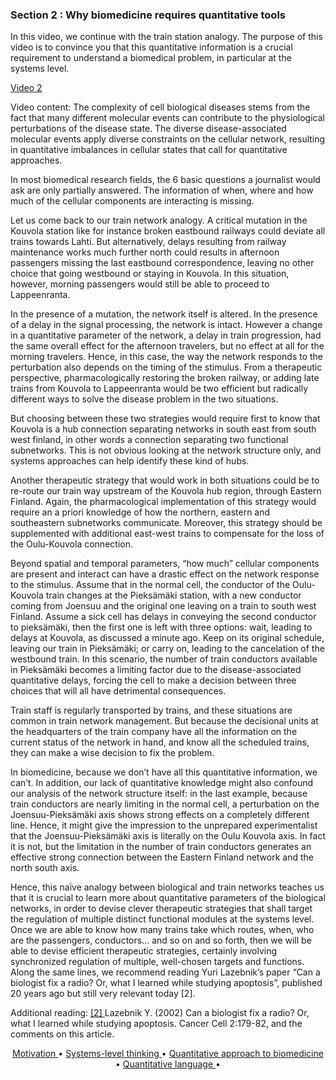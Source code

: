 ### Section 2 : Why biomedicine requires quantitative tools

In this video, we continue with the train station analogy. The purpose of this video is to convince you that this quantitative information is a crucial requirement to understand a biomedical problem, in particular at the systems level.

<a href="https://media.uef.fi/View.aspx?id=65543~5k~cFWwC5GVUo&code=AU~P9rOzGXmVmrIf4e4TNPzJSjff5Q5SYIZtYMgVblFMJdgc5bqnGbdNEDtua&ax=7E~muEKPC6d98vQqp"> Video 2 </a>


Video content:
The complexity of cell biological diseases stems from the fact that many different molecular events can contribute to the physiological perturbations of the disease state. The diverse disease-associated molecular events apply diverse constraints on the cellular network, resulting in quantitative imbalances in cellular states that call for quantitative approaches. 

In most biomedical research fields, the 6 basic questions a journalist would ask are only partially answered.  The information of when, where and how much of the cellular components are interacting is missing.  

Let us come back to our train network analogy. A critical mutation in the Kouvola station like for instance broken eastbound railways could deviate all trains towards Lahti. But alternatively, delays resulting from railway maintenance works much further north could results in afternoon passengers missing the last eastbound correspondence, leaving no other choice that going westbound or staying in Kouvola. In this situation, however, morning passengers would still be able to proceed to Lappeenranta. 

In the presence of a mutation, the network itself is altered. In the presence of a delay in the signal processing, the network is intact. However a change in a quantitative parameter of the network, a delay in train progression, had the same overall effect for the afternoon travelers, but no effect at all for the morning travelers. Hence, in this case, the way the network responds to the perturbation also depends on the timing of the stimulus. From a therapeutic perspective, pharmacologically restoring the broken railway, or adding late trains from Kouvola to Lappeenranta would be two efficient but radically different ways to solve the disease problem in the two situations.

But choosing between these two strategies would require first to know that Kouvola is a hub connection separating networks in south east from south west finland, in other words a connection separating two functional subnetworks. This is not obvious looking at the network structure only, and systems approaches can help identify these kind of hubs. 

Another therapeutic strategy that would work in both situations could be to re-route our train way upstream of the Kouvola hub region, through Eastern Finland. Again, the pharmacological implementation of this strategy would require an a priori knowledge of how the northern, eastern and southeastern subnetworks communicate. Moreover, this strategy should be supplemented with additional east-west trains to compensate for the loss of the Oulu-Kouvola connection. 

Beyond spatial and temporal parameters, “how much” cellular components are present and interact can have a drastic effect on the network response to the stimulus. Assume that in the normal cell, the conductor of the Oulu-Kouvola train changes at the Pieksämäki station, with a new conductor coming from Joensuu and the original one leaving on a train to south west Finland. Assume a sick cell has delays in conveying the second conductor to pieksämäki, then the first one is left with three options: wait, leading to delays at Kouvola, as discussed a minute ago. Keep on its original schedule, leaving our train in Pieksämäki; or carry on, leading to the cancelation of the westbound train. In this scenario, the number of train conductors available in Pieksämäki becomes a limiting factor due to the disease-associated quantitative delays, forcing the cell to make a decision between three choices that will all have detrimental consequences. 

Train staff is regularly transported by trains, and these situations are common in train network management. But because the decisional units at the headquarters of the train company have all the information on the current status of the network in hand, and know all the scheduled trains, they can make a wise decision to fix the problem.  

In biomedicine, because we don’t have all this quantitative information, we can’t. In addition, our lack of quantitative knowledge might also confound our analysis of the network structure itself: in the last example, because train conductors are nearly limiting in the normal cell, a perturbation on the Joensuu-Pieksämäki axis shows strong effects on a completely different line. Hence, it might give the impression to the unprepared experimentalist that the Joensuu-Pieksämäki axis is literally on the Oulu Kouvola axis. In fact it is not, but the limitation in the number of train conductors generates an effective strong connection between the Eastern Finland network and the north south axis. 

Hence, this naïve analogy between biological and train networks teaches us that it is crucial to learn more about quantitative parameters of the biological networks, in order to devise clever therapeutic strategies that shall target the regulation of multiple distinct functional modules at the systems level. Once we are able to know how many trains take which routes, when, who are the passengers, conductors… and so on and so forth, then we will be able to devise efficient therapeutic strategies, certainly involving synchronized regulation of multiple, well-chosen targets and functions. Along the same lines, we recommend reading Yuri Lazebnik’s paper “Can a biologist fix a radio? Or, what I learned while studying apoptosis”, published 20 years ago but still very relevant today [2].  


Additional reading: 
<a href="https://doi.org/10.1016/s1535-6108(02)00133-2"> [2] </a> Lazebnik Y. (2002) Can a biologist fix a radio? Or, what I learned while studying apoptosis. Cancer Cell 2:179-82, and the comments on this article.

<p align="center">
  <a href="./assets/p1.md">   Motivation    </a> •
  <a href="./assets/p2.md">   Systems-level thinking   </a> •
  <a href="./assets/p3.md">   Quantitative approach to biomedicine    </a> •
  <a href="./assets/p4.md">   Quantitative language    </a> •
</p>

